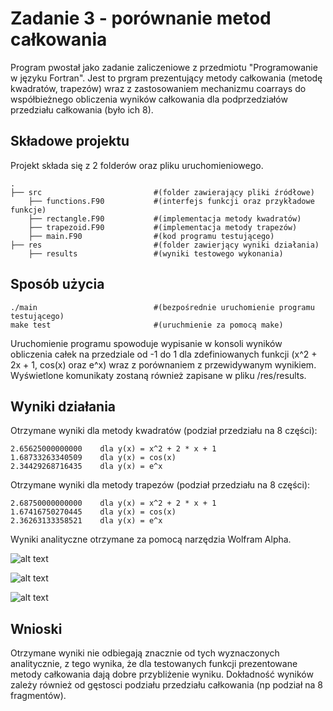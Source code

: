 # Zadanie 3 - porównanie metod całkowania

Program pwostał jako zadanie zaliczeniowe z przedmiotu "Programowanie w języku Fortran". Jest to prgram prezentujący metody całkowania (metodę kwadratów, trapezów) wraz z zastosowaniem mechanizmu coarrays do współbieżnego obliczenia wyników całkowania dla podprzedziałów przedziału całkowania (było ich 8).

## Składowe projektu

Projekt składa się z 2 folderów oraz pliku uruchomieniowego.
```
.
├── src                         #(folder zawierający pliki źródłowe)
    ├── functions.F90           #(interfejs funkcji oraz przykładowe funkcje)
    ├── rectangle.F90           #(implementacja metody kwadratów)             
    ├── trapezoid.F90           #(implementacja metody trapezów)
    ├── main.F90                #(kod programu testującego)
├── res                         #(folder zawierjący wyniki działania)
    ├── results                 #(wyniki testowego wykonania)
```

## Sposób użycia
```
./main                          #(bezpośrednie uruchomienie programu testującego)
make test                       #(uruchmienie za pomocą make)
```

Uruchomienie programu spowoduje wypisanie w konsoli wyników obliczenia całek na przedziale od -1 do 1 dla zdefiniowanych funkcji (x^2 + 2x + 1, cos(x) oraz e^x) wraz z porównaniem z przewidywanym wynikiem. Wyświetlone komunikaty zostaną również zapisane w pliku /res/results.
## Wyniki działania
Otrzymane wyniki dla metody kwadratów (podział przedziału na 8 części):

```
2.65625000000000    dla y(x) = x^2 + 2 * x + 1     
1.68733263340509    dla y(x) = cos(x)               
2.34429268716435    dla y(x) = e^x     
```
Otrzymane wyniki dla metody trapezów (podział przedziału na 8 części):

```
2.68750000000000    dla y(x) = x^2 + 2 * x + 1     
1.67416750270445    dla y(x) = cos(x)               
2.36263133358521    dla y(x) = e^x     
```

Wyniki analityczne otrzymane za pomocą narzędzia Wolfram Alpha.

![alt text](https://github.com/Marwin34/fortran_homework_3/tree/master/res/poly.png "Analityczny wynik dla y(x) = x^2 + 2 * x + 1 wynoszący 8/3.")


![alt text](https://github.com/Marwin34/fortran_homework_3/tree/master/res/cosine.png "Analityczny wynik dla y(x) = cos(x) wynoszący 2 * sin(1).")
 
![alt text](https://github.com/Marwin34/fortran_homework_3/tree/master/res/exponential.png "Analityczny wynik dla y(x) = cos(x) wynszący e - 1/e.")

## Wnioski
Otrzymane wyniki nie odbiegają znacznie od tych wyznaczonych analitycznie, z tego wynika, że dla testowanych funkcji prezentowane metody całkowania dają dobre przybliżenie wyniku.
Dokładność wyników zależy również od gęstosci podziału przedziału całkowania (np podział na 8 fragmentów).